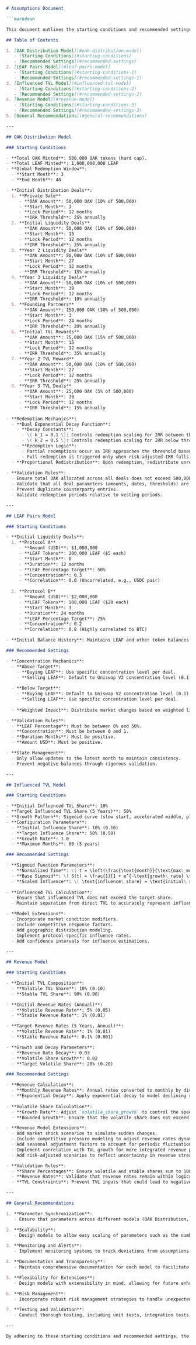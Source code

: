 `````markdown:Asssumptions.md
# Assumptions Document

```markdown

This document outlines the starting conditions and recommended settings for the Canopy OAK Distribution Model, LEAF Pairs Model, Influenced TVL Model, and Revenue Model. These assumptions are crucial for understanding the foundational parameters and configurations that drive each component of the Canopy ecosystem.

## Table of Contents

1. [OAK Distribution Model](#oak-distribution-model)
   - [Starting Conditions](#starting-conditions)
   - [Recommended Settings](#recommended-settings)
2. [LEAF Pairs Model](#leaf-pairs-model)
   - [Starting Conditions](#starting-conditions-1)
   - [Recommended Settings](#recommended-settings-1)
3. [Influenced TVL Model](#influenced-tvl-model)
   - [Starting Conditions](#starting-conditions-2)
   - [Recommended Settings](#recommended-settings-2)
4. [Revenue Model](#revenue-model)
   - [Starting Conditions](#starting-conditions-3)
   - [Recommended Settings](#recommended-settings-3)
5. [General Recommendations](#general-recommendations)

---

## OAK Distribution Model

### Starting Conditions

- **Total OAK Minted**: 500,000 OAK tokens (hard cap).
- **Total LEAF Minted**: 1,000,000,000 LEAF
- **Global Redemption Window**:
  - **Start Month**: 3
  - **End Month**: 48

- **Initial Distribution Deals**:
  1. **Private Sale**
     - **OAK Amount**: 50,000 OAK (10% of 500,000)
     - **Start Month**: 3
     - **Lock Period**: 12 months
     - **IRR Threshold**: 25% annually
  2. **Initial Liquidity Deals**
     - **OAK Amount**: 50,000 OAK (10% of 500,000)
     - **Start Month**: 15
     - **Lock Period**: 12 months
     - **IRR Threshold**: 25% annually
  3. **Year 2 Liquidity Deals**
     - **OAK Amount**: 50,000 OAK (10% of 500,000)
     - **Start Month**: 27
     - **Lock Period**: 12 months
     - **IRR Threshold**: 15% annually
  4. **Year 3 Liquidity Deals**
     - **OAK Amount**: 50,000 OAK (10% of 500,000)
     - **Start Month**: 39
     - **Lock Period**: 12 months
     - **IRR Threshold**: 10% annually
  5. **Founding Partners**
     - **OAK Amount**: 150,000 OAK (30% of 500,000)
     - **Start Month**: 3
     - **Lock Period**: 24 months
     - **IRR Threshold**: 20% annually
  6. **Initial TVL Rewards**
     - **OAK Amount**: 75,000 OAK (15% of 500,000)
     - **Start Month**: 15
     - **Lock Period**: 12 months
     - **IRR Threshold**: 35% annually
  7. **Year 2 TVL Reward**
     - **OAK Amount**: 50,000 OAK (10% of 500,000)
     - **Start Month**: 27
     - **Lock Period**: 12 months
     - **IRR Threshold**: 25% annually
  8. **Year 3 TVL Deals**
     - **OAK Amount**: 25,000 OAK (5% of 500,000)
     - **Start Month**: 39
     - **Lock Period**: 12 months
     - **IRR Threshold**: 15% annually
  
- **Redemption Mechanics**:
  - **Dual Exponential Decay Function**:
    - **Decay Constants**:
      - \( k_1 = 0.1 \): Controls redemption scaling for IRR between threshold and 1%.
      - \( k_2 = 0.5 \): Controls redemption scaling for IRR below threshold but above 1%.
    - **Redemption Logic**:
      - Partial redemptions occur as IRR approaches the threshold based on the dual exponential decay function.
      - Full redemption is triggered only when risk-adjusted IRR falls below 1%.
  - **Proportional Redistribution**: Upon redemption, redistribute unredeemed AEGIS LP proportionally to remaining OAK holders.
  
- **Validation Rules**:
  - Ensure total OAK allocated across all deals does not exceed 500,000 OAK.
  - Validate that all deal parameters (amounts, dates, thresholds) are within logical and permissible ranges.
  - Prevent duplicate counterparty entries.
  - Validate redemption periods relative to vesting periods.

---

## LEAF Pairs Model

### Starting Conditions

- **Initial Liquidity Deals**:
  1. **Protocol A**
     - **Amount (USD)**: $1,000,000
     - **LEAF Tokens**: 200,000 LEAF ($5 each)
     - **Start Month**: 0
     - **Duration**: 12 months
     - **LEAF Percentage Target**: 50%
     - **Concentration**: 0.3
     - **Correlation**: 0.0 (Uncorrelated, e.g., USDC pair)
  
  2. **Protocol B**
     - **Amount (USD)**: $2,000,000
     - **LEAF Tokens**: 100,000 LEAF ($20 each)
     - **Start Month**: 3
     - **Duration**: 24 months
     - **LEAF Percentage Target**: 25%
     - **Concentration**: 0.2
     - **Correlation**: 0.8 (Highly correlated to BTC)

- **Initial Balance History**: Maintains LEAF and other token balances starting from deal inception.

### Recommended Settings

- **Concentration Mechanics**:
  - **Above Target**:
    - **Buying LEAF**: Use specific concentration level per deal.
    - **Selling LEAF**: Default to Uniswap V2 concentration level (0.1).
  
  - **Below Target**:
    - **Buying LEAF**: Default to Uniswap V2 concentration level (0.1).
    - **Selling LEAF**: Use specific concentration level per deal.
  
  - **Weighted Impact**: Distribute market changes based on weighted liquidity to each deal.

- **Validation Rules**:
  - **LEAF Percentage**: Must be between 0% and 50%.
  - **Concentration**: Must be between 0 and 1.
  - **Duration Months**: Must be positive.
  - **Amount USD**: Must be positive.

- **State Management**:
  - Only allow updates to the latest month to maintain consistency.
  - Prevent negative balances through rigorous validation.

---

## Influenced TVL Model

### Starting Conditions

- **Initial Influenced TVL Share**: 10%
- **Target Influenced TVL Share (5 Years)**: 50%
- **Growth Pattern**: Sigmoid curve (slow start, accelerated middle, plateau)
- **Configuration Parameters**:
  - **Initial Influence Share**: 10% (0.10)
  - **Target Influence Share**: 50% (0.50)
  - **Growth Rate**: 1.0
  - **Maximum Months**: 60 (5 years)

### Recommended Settings

- **Sigmoid Function Parameters**:
  - **Normalized Time**: \( t = \left(\frac{\text{month}}{\text{max\_months}} \times 12\right) - 6 \)
  - **Base Sigmoid**: \( S(t) = \frac{1}{1 + e^{-\text{growth\_rate} \times t}} \)
  - **Scaled Influence**: \( \text{influence\_share} = \text{initial\_share} + \text{range} \times S(t) \)
  
- **Influenced TVL Calculation**:
  - Ensure that influenced TVL does not exceed the target share.
  - Maintain separation from direct TVL to accurately represent influenced TVL.

- **Model Extensions**:
  - Incorporate market condition modifiers.
  - Include competitive response factors.
  - Add geographic distribution modeling.
  - Implement protocol-specific influence rates.
  - Add confidence intervals for influence estimations.

---

## Revenue Model

### Starting Conditions

- **Initial TVL Composition**:
  - **Volatile TVL Share**: 10% (0.10)
  - **Stable TVL Share**: 90% (0.90)

- **Initial Revenue Rates (Annual)**:
  - **Volatile Revenue Rate**: 5% (0.05)
  - **Stable Revenue Rate**: 1% (0.01)

- **Target Revenue Rates (5 Years, Annual)**:
  - **Volatile Revenue Rate**: 1% (0.01)
  - **Stable Revenue Rate**: 0.1% (0.001)

- **Growth and Decay Parameters**:
  - **Revenue Rate Decay**: 0.03
  - **Volatile Share Growth**: 0.02
  - **Target Volatile Share**: 20% (0.20)

### Recommended Settings

- **Revenue Calculation**:
  - **Monthly Revenue Rates**: Annual rates converted to monthly by dividing by 12.
  - **Exponential Decay**: Apply exponential decay to model declining revenue rates over time.
  
- **Volatile Share Calculation**:
  - **Growth Rate**: Adjust `volatile_share_growth` to control the speed at which volatile TVL share approaches the target.
  - **Bounded Growth**: Ensure that the volatile share does not exceed the target volatile share.

- **Revenue Model Extensions**:
  - Add market shock scenarios to simulate sudden changes.
  - Include competitive pressure modeling to adjust revenue rates dynamically.
  - Add seasonal adjustment factors to account for periodic fluctuations.
  - Implement correlation with TVL growth for more integrated revenue projections.
  - Add risk-adjusted scenarios to reflect uncertainty in revenue streams.

- **Validation Rules**:
  - **Share Percentages**: Ensure volatile and stable shares sum to 100%.
  - **Revenue Rates**: Validate that revenue rates remain within logical and non-negative bounds.
  - **TVL Constraints**: Prevent TVL inputs that could lead to negative revenue calculations.

---

## General Recommendations

1. **Parameter Synchronization**:
   - Ensure that parameters across different models (OAK Distribution, LEAF Pairs, Influenced TVL, Revenue) are harmonized to reflect consistent economic assumptions.

2. **Scalability**:
   - Design models to allow easy scaling of parameters such as the number of deals, growth rates, and redemption windows without significant code changes.

3. **Monitoring and Alerts**:
   - Implement monitoring systems to track deviations from assumptions and trigger alerts when key metrics (e.g., IRR thresholds, influenced TVL shares) approach critical limits.

4. **Documentation and Transparency**:
   - Maintain comprehensive documentation for each model to facilitate audits, onboarding of new team members, and external reviews.

5. **Flexibility for Extensions**:
   - Design models with extensibility in mind, allowing for future enhancements such as partial redemptions, dynamic thresholds, and integration with external financial data sources.

6. **Risk Management**:
   - Incorporate robust risk management strategies to handle unexpected market conditions, ensuring the resilience of the OAK distribution and revenue generation mechanisms.

7. **Testing and Validation**:
   - Conduct thorough testing, including unit tests, integration tests, and scenario analyses, to validate the accuracy and reliability of each model under various conditions.

---

By adhering to these starting conditions and recommended settings, the Canopy ecosystem can ensure a stable, fair, and scalable distribution of OAK tokens, effective management of LEAF pairs, realistic modeling of influenced TVL, and accurate revenue projections. Regular reviews and updates to this assumptions document are advised to accommodate evolving market dynamics and strategic objectives.
